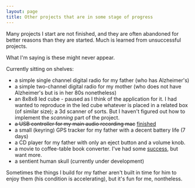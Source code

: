```yaml
---
layout: page
title: Other projects that are in some stage of progress
---
```


Many projects I start are not finished, and they are often abandoned for better
reasons than they are started.  Much is learned from unsuccessful projects.

What I'm saying is these might never appear.

Currently sitting on shelves:
* a simple single channel digital radio for my father (who has Alzheimer's)
* a simple two-channel digital radio for my mother (who does not have
Alzheimer's but is in her 80s nonetheless)
* an 8x8x8 led cube - paused as I think of the application for it.
        I had wanted to reproduce in the led cube whatever is placed in a
        related box (of similar size); a 3d scanner of sorts.  But I haven't
        figured out how to implement the *scanning* part of the project.
* ~~a USB controller for my main audio recording mac~~ [finished](/projects/Audio-Recording-Controller/)
* a small (keyring) GPS tracker for my father with a decent battery life (7 days)
* a CD player for my father with only an eject button and a volume knob.
* a movie to coffee-table book converter. I've had some [success](http://www.blurb.com/b/5786531-coffee-table-book-of-the-living-dead-by-george-rom), but want more.
* a sentient human skull (currently under development)

Sometimes the things I build for my father aren't built in time for him to
enjoy them (his condition is accelerating), but it's fun for me, nontheless.
